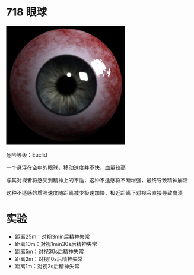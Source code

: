 # 718 眼球
![Alt text](image.png)

危险等级：Euclid

一个悬浮在空中的眼球，移动速度并不快，血量较高

与其对视者将感受到精神上的不适，这种不适感将不断增强，最终导致精神崩溃

这种不适感的增强速度随距离减少极速加快，极近距离下对视会直接导致崩溃

# 实验
- 距离25m：对视3min后精神失常
- 距离10m：对视1min30s后精神失常
- 距离5m：对视30s后精神失常
- 距离2m：对视10s后精神失常
- 距离1m：对视2s后精神失常
